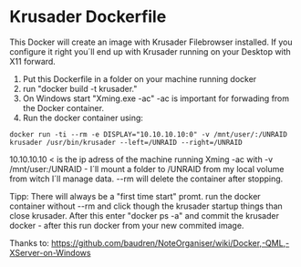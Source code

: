 # Krusader Dockerfile 

This Docker will create an image with Krusader Filebrowser installed.
If you configure it right you´ll end up with Krusader running on your Desktop with X11 forward.

1. Put this Dockerfile in a folder on your machine running docker
2. run "docker build -t krusader."
3. On Windows start "Xming.exe -ac" -ac is important for forwading from the Docker container.
4. Run the docker container using:
```
docker run -ti --rm -e DISPLAY="10.10.10.10:0" -v /mnt/user/:/UNRAID krusader /usr/bin/krusader --left=/UNRAID --right=/UNRAID
```
10.10.10.10 < is the ip adress of the machine running Xming -ac
with -v /mnt/user:/UNRAID - I´ll mount a folder to /UNRAID from my local volume from witch I´ll manage data.
--rm will delete the container after stopping.

Tipp: There will always be a "first time start" promt. run the docker container without --rm and click though the krusader startup things than close krusader.
After this enter "docker ps -a" and commit the krusader docker - after this run docker from your new commited image.

Thanks to: https://github.com/baudren/NoteOrganiser/wiki/Docker,-QML,-XServer-on-Windows
